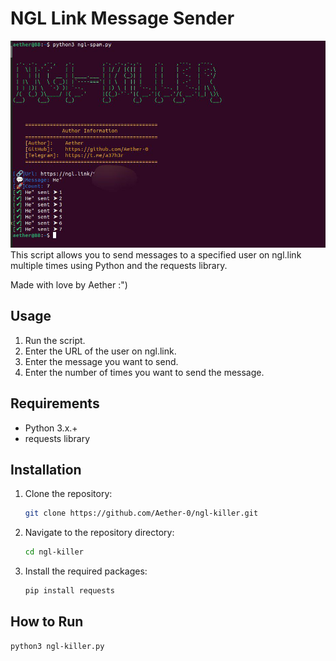 # NGL Link Message Sender
![NGL Link Message Sender](https://github.com/Aether-0/ngl-killer/blob/main/photo.jpg)
This script allows you to send messages to a specified user on ngl.link multiple times using Python and the requests library.

Made with love by Aether :")

## Usage

1. Run the script.
2. Enter the URL of the user on ngl.link.
3. Enter the message you want to send.
4. Enter the number of times you want to send the message.


## Requirements

- Python 3.x.+
- requests library

## Installation

1. Clone the repository:

    ```bash
    git clone https://github.com/Aether-0/ngl-killer.git
    ```

2. Navigate to the repository directory:

    ```bash
    cd ngl-killer
    ```

3. Install the required packages:

    ```bash
    pip install requests
    ```

## How to Run

```bash
python3 ngl-killer.py
```
